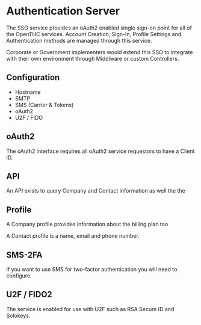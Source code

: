 # Authentication Server

The SSO service provides an oAuth2 enabled single sign-on point for all of the OpenTHC services.
Account Creation, Sign-In, Profile Settings and Authentication methods are managed through this service.

Corporate or Government implementers would extend this SSO to integrate with their own environment through Middlware or custom Controllers.

## Configuration

* Hostname
* SMTP
* SMS (Carrier & Tokens)
* oAuth2
* U2F / FIDO


## oAuth2

The oAuth2 interface requires all oAuth2 service requestors to have a Client ID.


## API

An API exists to query Company and Contact information as well the the


## Profile

A Company profile provides information about the billing plan too

A Contact profile is a name, email and phone number.


## SMS-2FA

If you want to use SMS for two-factor authentication you will need to configure.


## U2F / FIDO2

The service is enabled for use with U2F such as RSA Secure ID and Solokeys.
